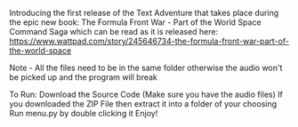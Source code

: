Introducing the first release of the Text Adventure that takes place during the epic new book:
The Formula Front War - Part of the World Space Command Saga
which can be read as it is released here:
https://www.wattpad.com/story/245646734-the-formula-front-war-part-of-the-world-space

Note - All the files need to be in the same folder otherwise the audio won't be picked up and the program will break

To Run:
Download the Source Code (Make sure you have the audio files)
If you downloaded the ZIP File then extract it into a folder of your choosing
Run menu.py by double clicking it
Enjoy!

